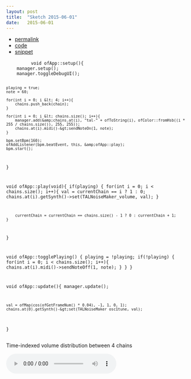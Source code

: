 ```yaml
---
layout: post
title:  "Sketch 2015-06-01"
date:   2015-06-01
---
```

<div class="code">
    <ul>
		<li><a href="{% post_url 2015-06-01-sketch %}">permalink</a></li>
		<li><a href="https://github.com/dailysketches/dailySketches/tree/master/sketches/2015-06-01">code</a></li>
		<li><a href="#" class="snippet-button">snippet</a></li>
	</ul>
    <pre class="snippet">
        <code class="cpp">void ofApp::setup(){
    manager.setup();
    manager.toggleDebugUI();

    playing = true;
    note = 60;
    
    for(int i = 0; i &lt; 4; i++){
        chains.push_back(chain);
    }
    
    for(int i = 0; i &lt; chains.size(); i++){
        manager.add(&amp;chains.at(i), "tal-" + ofToString(i), ofColor::fromHsb((i * 255 / chains.size()), 255, 255));
        chains.at(i).midi()-&gt;sendNoteOn(1, note);
    }
    
    bpm.setBpm(160);
    ofAddListener(bpm.beatEvent, this, &amp;ofApp::play);
    bpm.start();
}

void ofApp::play(void){
    if(playing) {
        for(int i = 0; i &lt; chains.size(); i++){
            val = currentChain == i ? 1 : 0;
            chains.at(i).getSynth()-&gt;set(TALNoiseMaker_volume, val);
        }

        currentChain = currentChain == chains.size() - 1 ? 0 : currentChain + 1;
    }
}

void ofApp::togglePlaying() {
    playing = !playing;
    if(!playing) {
        for(int i = 0; i &lt; chains.size(); i++){
            chains.at(i).midi()-&gt;sendNoteOff(1, note);
        }
    }
}

void ofApp::update(){
    manager.update();
    
    val = ofMap(cos(ofGetFrameNum() * 0.04), -1, 1, 0, 1);
    chains.at(0).getSynth()-&gt;set(TALNoiseMaker_osc1tune, val);
}</code>
    </pre>
</div>
<p class="description">Time-indexed volume distribution between 4 chains</p>
<audio controls>
    <source src="https://github.com/dailysketches/sketches-2015-04-22/blob/master/openFrameworks/2015-06-01.mp3?raw=true" type="audio/mpeg">
    Your browser does not support the audio element.
</audio>